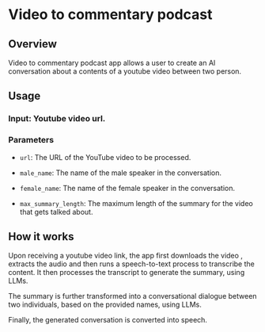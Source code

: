 # Video to commentary podcast

## Overview

Video to commentary podcast app allows a user to create an AI conversation about a contents of a youtube video between two person.

## Usage

### Input: Youtube video url.


### Parameters

- `url`: 
  The URL of the YouTube video to be processed.

- `male_name`: The name of the male speaker in the conversation.

- `female_name`:
  The name of the female speaker in the conversation.

- `max_summary_length`: 
  The maximum length of the summary for the video that gets talked about.

## How it works
Upon receiving a youtube video link, the app first downloads the video , extracts the audio and then runs a speech-to-text process to transcribe the content. It then processes the transcript to generate the summary, using LLMs. 

The summary is further transformed into a conversational dialogue between two individuals, based on the provided names, using LLMs.

Finally, the generated conversation is converted into speech.

